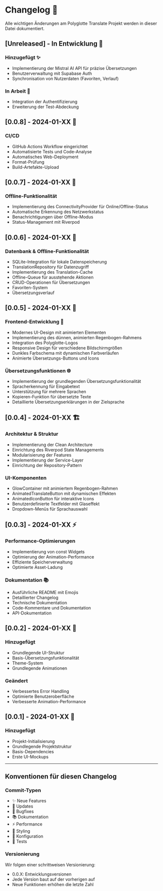 # Changelog 📝

Alle wichtigen Änderungen am Polyglotte Translate Projekt werden in dieser Datei dokumentiert.

## [Unreleased] - In Entwicklung 🚧

### Hinzugefügt ✨
- Implementierung der Mistral AI API für präzise Übersetzungen
- Benutzerverwaltung mit Supabase Auth
- Synchronisation von Nutzerdaten (Favoriten, Verlauf)

### In Arbeit 🔄
- Integration der Authentifizierung
- Erweiterung der Test-Abdeckung

## [0.0.8] - 2024-01-XX 👷

### CI/CD
- GitHub Actions Workflow eingerichtet
- Automatisierte Tests und Code-Analyse
- Automatisches Web-Deployment
- Format-Prüfung
- Build-Artefakte-Upload

## [0.0.7] - 2024-01-XX 🔌

### Offline-Funktionalität
- Implementierung des ConnectivityProvider für Online/Offline-Status
- Automatische Erkennung des Netzwerkstatus
- Benachrichtigungen über Offline-Modus
- Status-Management mit Riverpod

## [0.0.6] - 2024-01-XX 💾

### Datenbank & Offline-Funktionalität
- SQLite-Integration für lokale Datenspeicherung
- TranslationRepository für Datenzugriff
- Implementierung des Translation-Cache
- Offline-Queue für ausstehende Aktionen
- CRUD-Operationen für Übersetzungen
- Favoriten-System
- Übersetzungsverlauf

## [0.0.5] - 2024-01-XX 🎉

### Frontend-Entwicklung 🎨
- Modernes UI-Design mit animierten Elementen
- Implementierung des dünnen, animierten Regenbogen-Rahmens
- Integration des Polyglotte-Logos
- Responsive Design für verschiedene Bildschirmgrößen
- Dunkles Farbschema mit dynamischen Farbverläufen
- Animierte Übersetzungs-Buttons und Icons

### Übersetzungsfunktionen 🌐
- Implementierung der grundlegenden Übersetzungsfunktionalität
- Spracherkennung für Eingabetext
- Unterstützung für mehrere Sprachen
- Kopieren-Funktion für übersetzte Texte
- Detaillierte Übersetzungserklärungen in der Zielsprache

## [0.0.4] - 2024-01-XX 🏗️

### Architektur & Struktur
- Implementierung der Clean Architecture
- Einrichtung des Riverpod State Managements
- Modularisierung der Features
- Implementierung der Service-Layer
- Einrichtung der Repository-Pattern

### UI-Komponenten
- GlowContainer mit animiertem Regenbogen-Rahmen
- AnimatedTranslateButton mit dynamischen Effekten
- AnimatedIconButton für interaktive Icons
- Benutzerdefinierte Textfelder mit Glaseffekt
- Dropdown-Menüs für Sprachauswahl

## [0.0.3] - 2024-01-XX ⚡

### Performance-Optimierungen
- Implementierung von const Widgets
- Optimierung der Animation-Performance
- Effiziente Speicherverwaltung
- Optimierte Asset-Ladung

### Dokumentation 📚
- Ausführliche README mit Emojis
- Detaillierter Changelog
- Technische Dokumentation
- Code-Kommentare und Dokumentation
- API-Dokumentation

## [0.0.2] - 2024-01-XX 🔄

### Hinzugefügt
- Grundlegende UI-Struktur
- Basis-Übersetzungsfunktionalität
- Theme-System
- Grundlegende Animationen

### Geändert
- Verbessertes Error Handling
- Optimierte Benutzeroberfläche
- Verbesserte Animation-Performance

## [0.0.1] - 2024-01-XX 🌱

### Hinzugefügt
- Projekt-Initialisierung
- Grundlegende Projektstruktur
- Basis-Dependencies
- Erste UI-Mockups

---

## Konventionen für diesen Changelog

### Commit-Typen
- ✨ Neue Features
- 🔄 Updates
- 🐛 Bugfixes
- 📚 Dokumentation
- ⚡ Performance
- 🎨 Styling
- 🔧 Konfiguration
- 🧪 Tests

### Versionierung
Wir folgen einer schrittweisen Versionierung:
- 0.0.X: Entwicklungsversionen
- Jede Version baut auf der vorherigen auf
- Neue Funktionen erhöhen die letzte Zahl
